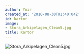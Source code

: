 ```yaml
---
author: Ymir
created_at: '2010-08-30T01:40:04Z'
id: kartor
image:
- Stora_Arkipelagen_Clean5.jpg
title: Kartor
---
```

![][1]

  [1]: Stora_Arkipelagen_Clean5.jpg "Stora_Arkipelagen_Clean5.jpg"